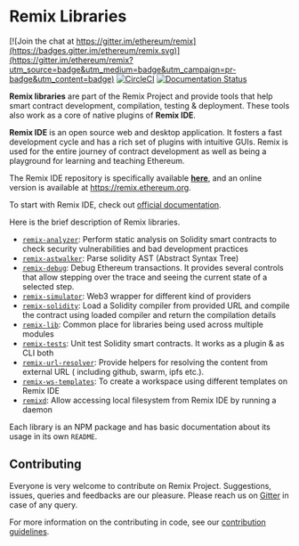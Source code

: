 # Remix Libraries

[![Join the chat at https://gitter.im/ethereum/remix](https://badges.gitter.im/ethereum/remix.svg)](https://gitter.im/ethereum/remix?utm_source=badge&utm_medium=badge&utm_campaign=pr-badge&utm_content=badge)
[![CircleCI](https://circleci.com/gh/ethereum/remix-project/tree/master.svg?style=svg)](https://circleci.com/gh/ethereum/remix-project/tree/master)
[![Documentation Status](https://readthedocs.org/projects/docs/badge/?version=latest)](https://remix-ide.readthedocs.io/en/latest/index.html)


**Remix libraries** are part of the Remix Project and provide tools that help smart contract development, compilation, testing & deployment. These tools also work as a core of native plugins of **Remix IDE**.

**Remix IDE** is an open source web and desktop application. It fosters a fast development cycle and has a rich set of plugins with intuitive GUIs. Remix is used for the entire journey of contract development as well as being a playground for learning and teaching Ethereum. 

The Remix IDE repository is specifically available **[here](https://github.com/ethereum/remix-project/tree/master/apps/remix-ide)**, and an online version is available at https://remix.ethereum.org.

To start with Remix IDE, check out [official documentation](https://remix-ide.readthedocs.io/en/latest/index.html).

Here is the brief description of Remix libraries.

+ [`remix-analyzer`](remix-analyzer/README.md): Perform static analysis on Solidity smart contracts to check security vulnerabilities and bad development practices
+ [`remix-astwalker`](remix-tests/README.md): Parse solidity AST (Abstract Syntax Tree)
+ [`remix-debug`](remix-debug/README.md): Debug Ethereum transactions. It provides several controls that allow stepping over the trace and seeing the current state of a selected step.
+ [`remix-simulator`](remix-simulator/README.md): Web3 wrapper for different kind of providers
+ [`remix-solidity`](remix-solidity/README.md): Load a Solidity compiler from provided URL and compile the contract using loaded compiler and return the compilation details
+ [`remix-lib`](remix-lib/README.md): Common place for libraries being used across multiple modules
+ [`remix-tests`](remix-tests/README.md): Unit test Solidity smart contracts. It works as a plugin & as CLI both
+ [`remix-url-resolver`](remix-url-resolver/README.md): Provide helpers for resolving the content from external URL ( including github, swarm, ipfs etc.).
+ [`remix-ws-templates`](remix-ws-templates/README.md): To create a workspace using different templates on Remix IDE
+ [`remixd`](remixd/README.md): Allow accessing local filesystem from Remix IDE by running a daemon

Each library is an NPM package and has basic documentation about its usage in its own `README`.

## Contributing

Everyone is very welcome to contribute on Remix Project. Suggestions, issues, queries and feedbacks are our pleasure. Please reach us on [Gitter](https://gitter.im/ethereum/remix) in case of any query.

For more information on the contributing in code, see our [contribution guidelines](https://github.com/ethereum/remix-project/blob/master/CONTRIBUTING.md).



